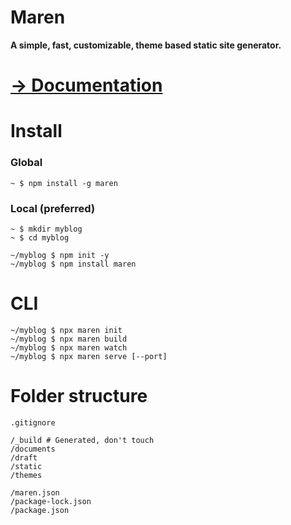 # Maren

**A simple, fast, customizable, theme based static site generator.**

# [-> Documentation](https://maren.io)

# Install

### Global

```
~ $ npm install -g maren
```

### Local (preferred)

```
~ $ mkdir myblog
~ $ cd myblog

~/myblog $ npm init -y
~/myblog $ npm install maren
```

# CLI

```
~/myblog $ npx maren init
~/myblog $ npx maren build
~/myblog $ npx maren watch
~/myblog $ npx maren serve [--port]
```

# Folder structure

```
.gitignore

/_build # Generated, don't touch
/documents
/draft
/static
/themes

/maren.json
/package-lock.json
/package.json
```
